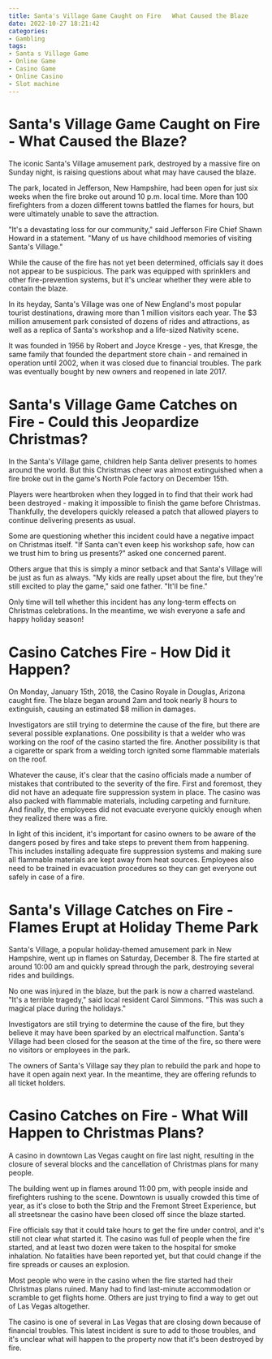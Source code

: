 ```yaml
---
title: Santa's Village Game Caught on Fire   What Caused the Blaze
date: 2022-10-27 18:21:42
categories:
- Gambling
tags:
- Santa s Village Game
- Online Game
- Casino Game
- Online Casino
- Slot machine
---
```



#  Santa's Village Game Caught on Fire - What Caused the Blaze?

The iconic Santa's Village amusement park, destroyed by a massive fire on Sunday night, is raising questions about what may have caused the blaze.

The park, located in Jefferson, New Hampshire, had been open for just six weeks when the fire broke out around 10 p.m. local time. More than 100 firefighters from a dozen different towns battled the flames for hours, but were ultimately unable to save the attraction.

"It's a devastating loss for our community," said Jefferson Fire Chief Shawn Howard in a statement. "Many of us have childhood memories of visiting Santa's Village."

While the cause of the fire has not yet been determined, officials say it does not appear to be suspicious. The park was equipped with sprinklers and other fire-prevention systems, but it's unclear whether they were able to contain the blaze.

In its heyday, Santa's Village was one of New England's most popular tourist destinations, drawing more than 1 million visitors each year. The $3 million amusement park consisted of dozens of rides and attractions, as well as a replica of Santa's workshop and a life-sized Nativity scene.

It was founded in 1956 by Robert and Joyce Kresge - yes, that Kresge, the same family that founded the department store chain - and remained in operation until 2002, when it was closed due to financial troubles. The park was eventually bought by new owners and reopened in late 2017.

#  Santa's Village Game Catches on Fire - Could this Jeopardize Christmas?

In the Santa's Village game, children help Santa deliver presents to homes around the world. But this Christmas cheer was almost extinguished when a fire broke out in the game's North Pole factory on December 15th.

Players were heartbroken when they logged in to find that their work had been destroyed - making it impossible to finish the game before Christmas. Thankfully, the developers quickly released a patch that allowed players to continue delivering presents as usual.

Some are questioning whether this incident could have a negative impact on Christmas itself. "If Santa can't even keep his workshop safe, how can we trust him to bring us presents?" asked one concerned parent.

Others argue that this is simply a minor setback and that Santa's Village will be just as fun as always. "My kids are really upset about the fire, but they're still excited to play the game," said one father. "It'll be fine."

Only time will tell whether this incident has any long-term effects on Christmas celebrations. In the meantime, we wish everyone a safe and happy holiday season!

#  Casino Catches Fire - How Did it Happen?

On Monday, January 15th, 2018, the Casino Royale in Douglas, Arizona caught fire. The blaze began around 2am and took nearly 8 hours to extinguish, causing an estimated $8 million in damages.

Investigators are still trying to determine the cause of the fire, but there are several possible explanations. One possibility is that a welder who was working on the roof of the casino started the fire. Another possibility is that a cigarette or spark from a welding torch ignited some flammable materials on the roof.

Whatever the cause, it's clear that the casino officials made a number of mistakes that contributed to the severity of the fire. First and foremost, they did not have an adequate fire suppression system in place. The casino was also packed with flammable materials, including carpeting and furniture. And finally, the employees did not evacuate everyone quickly enough when they realized there was a fire.

In light of this incident, it's important for casino owners to be aware of the dangers posed by fires and take steps to prevent them from happening. This includes installing adequate fire suppression systems and making sure all flammable materials are kept away from heat sources. Employees also need to be trained in evacuation procedures so they can get everyone out safely in case of a fire.

#  Santa's Village Catches on Fire - Flames Erupt at Holiday Theme Park

Santa's Village, a popular holiday-themed amusement park in New Hampshire, went up in flames on Saturday, December 8. The fire started at around 10:00 am and quickly spread through the park, destroying several rides and buildings.

No one was injured in the blaze, but the park is now a charred wasteland. "It's a terrible tragedy," said local resident Carol Simmons. "This was such a magical place during the holidays."

Investigators are still trying to determine the cause of the fire, but they believe it may have been sparked by an electrical malfunction. Santa's Village had been closed for the season at the time of the fire, so there were no visitors or employees in the park.

The owners of Santa's Village say they plan to rebuild the park and hope to have it open again next year. In the meantime, they are offering refunds to all ticket holders.

#  Casino Catches on Fire - What Will Happen to Christmas Plans?

A casino in downtown Las Vegas caught on fire last night, resulting in the closure of several blocks and the cancellation of Christmas plans for many people.

The building went up in flames around 11:00 pm, with people inside and firefighters rushing to the scene. Downtown is usually crowded this time of year, as it's close to both the Strip and the Fremont Street Experience, but all streetsnear the casino have been closed off since the blaze started.

Fire officials say that it could take hours to get the fire under control, and it's still not clear what started it. The casino was full of people when the fire started, and at least two dozen were taken to the hospital for smoke inhalation. No fatalities have been reported yet, but that could change if the fire spreads or causes an explosion.

Most people who were in the casino when the fire started had their Christmas plans ruined. Many had to find last-minute accommodation or scramble to get flights home. Others are just trying to find a way to get out of Las Vegas altogether.

The casino is one of several in Las Vegas that are closing down because of financial troubles. This latest incident is sure to add to those troubles, and it's unclear what will happen to the property now that it's been destroyed by fire.